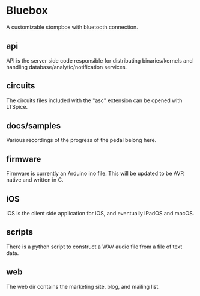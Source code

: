 # Bluebox
A customizable stompbox with bluetooth connection.

## api
API is the server side code responsible for distributing binaries/kernels and handling database/analytic/notification services.

## circuits
The circuits files included with the "asc" extension can be opened with LTSpice.

## docs/samples
Various recordings of the progress of the pedal belong here.

## firmware
Firmware is currently an Arduino ino file. This will be updated to be AVR native and written in C.

## iOS
iOS is the client side application for iOS, and eventually iPadOS and macOS.

## scripts
There is a python script to construct a WAV audio file from a file of text data.

## web
The web dir contains the marketing site, blog, and mailing list.
